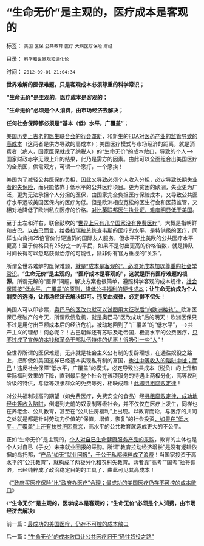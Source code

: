 # “生命无价”是主观的，医疗成本是客观的

标签： `美国` `医保` `公共教育` `医疗` `大病医疗保险` `财经` 

目录： `科学和世界观和进化论`

时间： `2012-09-01 21:04:34`

**世界难解的医保难题，只是客观成本必须尊重的科学常识；**

**“生命无价”是主观的，医疗成本是客观的；**

**“生命无价”必须是个人消费，由市场经济去解决；**

**任何社会保障都必须是“基本（低）水平，广覆盖”**；

[美国历史上古老的医生联合会的行会垄断](../../../2011/6/11/美国医保医疗医药市场管制造成垄断和高价.md)，和新生的[FDA对医药产业的监管导致的高成本](../../../2011/6/10/FDA监管越多越没有公益.md)（这两者是供方导致的高成本）；美国医疗模式与市场经济的距离，就是消费者（病人，国家医保就成了纳税人）的“生命无价”的成本敞口，导致的个人——>国家财政赤字无限上升的结果，此乃是需方的因素。由此可以全面组合出美国医疗的全景图，供需双方，可谓一个愿打，一个愿挨！

美国为了减轻公共医保的负担，因此又导致必须个人收入分担，[必定导致长期失业者的失保险](../../../2010/7/15/美国医保挺成功，为什么要改？.md)，而只能依靠于低水平的公共医疗项目。更为贫困的欧洲，失业更为广泛，更为无法承担个人分担的医保，由国家完全负担医疗保险成本，又导致公共医疗水平远较美国医保内的医疗为低。但是欧洲相应宽松的医生行会和医药监管，又相对地降低了欧洲私立医疗的价格。[对比英联邦医生执业证，难度明显低于美国](../../../2010/7/23/西方的医生对病人负责，中国的医生对院长负责.md)。

至于土左和洋右，联合鼓吹的“[世界上只有几个国家没有免费医疗](../../../2008/1/1/穷老百姓看病贵养活了公立医院和公务员公费医疗.md)”，大概是指朝鲜和古巴。[以古巴而言](http://hi.baidu.com/darthchn/item/f72c9736c5602fc61b96962a)，给委拉瑞拉总统查韦斯的医疗的水平，是特供级的医疗，同样也向肯掏25倍官价付硬通货的国际友人服务，但水平不比美欧的公共医疗水平更高！至于价格只有25分之一的平民，如果不是付出更高的价格倍数，就是排队时间长得可以忽略获得治疗的可能性，除非你有官方重视的“关系”。

所谓全世界难解的医保难题，[就是“成本是客观的”，必须对成本加以尊重的社会学常识](../../../2012/8/19/公害知识分子要学会尊重“成本”.md)。“**生命无价”是主观的，“医疗成本是客观的”，这就是所有医疗难题的根源**。所谓无解的“医保”问题，解决方案也很简单，遵照科学客观的成本规律，[社会保障按“低水平，广覆盖”的原则，降低公共福利的硬性成本](../../../2012/2/18/国家保障不是社会保障的全部，国家不能垄断保障.md)；**让生命无价成为个人消费的选择，让市场经济去解决即可。违反此规律，必定得不偿失**！

美国人可以印钞票，[奥巴马的医改也就可以试图用大征税后“向欧洲接轨”。](../../../2010/7/15/美国医保挺成功，为什么要改？.md)欧洲医保已经破产的今天，所谓欧债危机，就是奥巴马“医改成功”后的明天！欧洲医保只不过是用付出巨额成本后的经济危机，被动地回到了“广覆盖”的“低水平”，——>共产主义的理想！何必呢？！古巴朝鲜还有苏联及毛帝国，极高水平的公费医疗，[只不过成了宣传的本钱和革命干部队伍特供的优惠！很吸引一些“人](../../../2012/5/21/苏联模式稳定干部队伍的特供制度.md)”！

全世界所谓的医保难题，无非就是社会主义公有制的复辟理想，在通往奴役之路上，把即使如美国这样已经基本实现私有制的富国，[也往中等收入的陷阱中扯；而已](../../../2012/8/28/为什么传统社会转型无法避免“中等收入陷阱”？.md)！违反社会保障“低水平，广覆盖”的模式，必定导致公共成本（税负）的上升和实际福利效果的下降，直到最后整个社会在该项服务的待遇上两极分化，高等权利阶级的特供，与低等奴隶群众的免费等死，相映成趣！[此即寻租腐败定律](../../../2009/8/1/民粹口号，特权阶层利益最大化最隐蔽的方法.md)！

对公共福利过高的期望（如免费医疗，免费安全的食品）经[寻租腐败定律，成功地经中等收入陷阱](../../../2012/8/28/“中等收入陷阱”与“民主，专制，独裁”无关.md)，倒退到史前的奴隶制等级社会，并不仅仅在医疗上发生，同样也在养老金、公共教育，甚至在“公共住房福利”上出现。以教育而论，与医疗的共同之处就是都是针对劳动力价值的“保值，增值，恢复”的社会投资[，如果在“低水平，广覆盖”上还有扶贫济困意义](../../../2009/2/26/社会保障有三个原则一种义务.md)，高水平的公共教育就造成更大的不公平。

正如“生命无价”是主观的，[个人对自已生命健康服务产品的采购](../../../2010/7/23/良好的生活方式，健康是自已的健康.md)，教育的主体也是个人对自已（子女）未来就业回报的采购。所谓“教育拉动经济增长”是没有逻辑依据的乌托邦，“[产品”如无“就业回报”，于公于私都纯粹成了浪费](../../../2009/12/13/科举不是教育，全民求官不是经济.md)！当国家投资于高水平的“公共教育”，就构成了两极分化和农村失教育。两者靠“高考”“国考”抽签调济，已经纯粹成了政治稳定目的的工具了，由此可见其高成本！

《[“政府买医疗保险”比“政府办医疗”合理；最成功的美国医疗仍存不可控的成本敞口](../../../2012/9/1/最成功的美国医疗，仍存不可控的成本敞口.md)》

《**“生命无价”是主观的，医学成本是客观的；“生命无价”必须是个人消费，由市场经济去解决**》



前一篇：[最成功的美国医疗，仍存不可控的成本敞口](../../../2012/9/1/最成功的美国医疗，仍存不可控的成本敞口.md)

后一篇：[“生命无价”的成本敞口让公共医疗归于“通往奴役之路”](../../../2012/9/1/“生命无价”的成本敞口让公共医疗归于“通往奴役之路”.md)